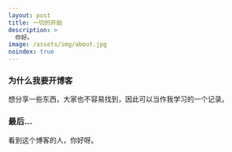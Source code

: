 ```yaml
---
layout: post
title: 一切的开始
description: >
  你好。
image: /assets/img/about.jpg
noindex: true
---
```


### 为什么我要开博客
想分享一些东西，大家也不容易找到，因此可以当作我学习的一个记录。
### 最后...
看到这个博客的人，你好呀。